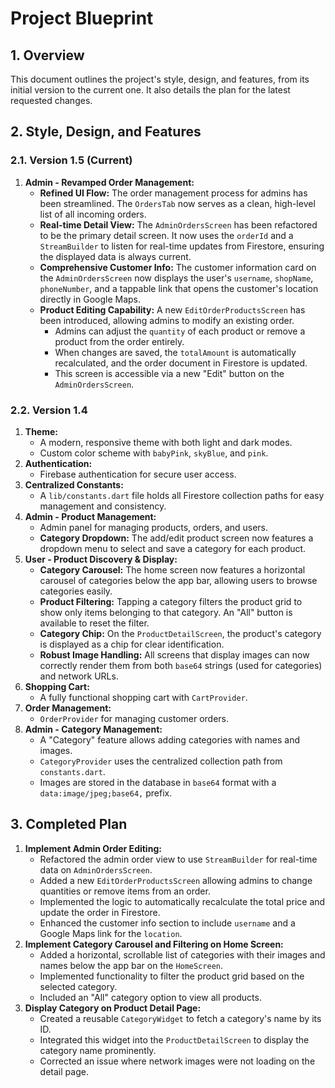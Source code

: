 # Project Blueprint

## 1. Overview

This document outlines the project's style, design, and features, from its initial version to the current one. It also details the plan for the latest requested changes.

## 2. Style, Design, and Features

### 2.1. Version 1.5 (Current)

1.  **Admin - Revamped Order Management:**
    *   **Refined UI Flow:** The order management process for admins has been streamlined. The `OrdersTab` now serves as a clean, high-level list of all incoming orders.
    *   **Real-time Detail View:** The `AdminOrdersScreen` has been refactored to be the primary detail screen. It now uses the `orderId` and a `StreamBuilder` to listen for real-time updates from Firestore, ensuring the displayed data is always current.
    *   **Comprehensive Customer Info:** The customer information card on the `AdminOrdersScreen` now displays the user's `username`, `shopName`, `phoneNumber`, and a tappable link that opens the customer's location directly in Google Maps.
    *   **Product Editing Capability:** A new `EditOrderProductsScreen` has been introduced, allowing admins to modify an existing order.
        *   Admins can adjust the `quantity` of each product or remove a product from the order entirely.
        *   When changes are saved, the `totalAmount` is automatically recalculated, and the order document in Firestore is updated.
        *   This screen is accessible via a new "Edit" button on the `AdminOrdersScreen`.

### 2.2. Version 1.4

1.  **Theme:**
    *   A modern, responsive theme with both light and dark modes.
    *   Custom color scheme with `babyPink`, `skyBlue`, and `pink`.
2.  **Authentication:**
    *   Firebase authentication for secure user access.
3.  **Centralized Constants:**
    *   A `lib/constants.dart` file holds all Firestore collection paths for easy management and consistency.
4.  **Admin - Product Management:**
    *   Admin panel for managing products, orders, and users.
    *   **Category Dropdown:** The add/edit product screen now features a dropdown menu to select and save a category for each product.
5.  **User - Product Discovery & Display:**
    *   **Category Carousel:** The home screen now features a horizontal carousel of categories below the app bar, allowing users to browse categories easily.
    *   **Product Filtering:** Tapping a category filters the product grid to show only items belonging to that category. An "All" button is available to reset the filter.
    *   **Category Chip:** On the `ProductDetailScreen`, the product's category is displayed as a chip for clear identification.
    *   **Robust Image Handling:** All screens that display images can now correctly render them from both `base64` strings (used for categories) and network URLs.
6.  **Shopping Cart:**
    *   A fully functional shopping cart with `CartProvider`.
7.  **Order Management:**
    *   `OrderProvider` for managing customer orders.
8.  **Admin - Category Management:**
    *   A "Category" feature allows adding categories with names and images.
    *   `CategoryProvider` uses the centralized collection path from `constants.dart`.
    *   Images are stored in the database in `base64` format with a `data:image/jpeg;base64,` prefix.

## 3. Completed Plan

1.  **Implement Admin Order Editing:**
    *   Refactored the admin order view to use `StreamBuilder` for real-time data on `AdminOrdersScreen`.
    *   Added a new `EditOrderProductsScreen` allowing admins to change quantities or remove items from an order.
    *   Implemented the logic to automatically recalculate the total price and update the order in Firestore.
    *   Enhanced the customer info section to include `username` and a Google Maps link for the `location`.
2.  **Implement Category Carousel and Filtering on Home Screen:**
    *   Added a horizontal, scrollable list of categories with their images and names below the app bar on the `HomeScreen`.
    *   Implemented functionality to filter the product grid based on the selected category.
    *   Included an "All" category option to view all products.
3.  **Display Category on Product Detail Page:**
    *   Created a reusable `CategoryWidget` to fetch a category's name by its ID.
    *   Integrated this widget into the `ProductDetailScreen` to display the category name prominently.
    *   Corrected an issue where network images were not loading on the detail page.

